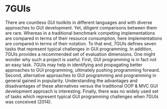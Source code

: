 # 7GUIs
There are countless GUI toolkits in different languages and with diverse approaches to GUI development. Yet, diligent comparisons between them are rare. Whereas in a traditional benchmark competing implementations are compared in terms of their resource consumption, here implementations are compared in terms of their notation. To that end, 7GUIs defines seven tasks that represent typical challenges in GUI programming. In addition, 7GUIs provides a recommended set of evaluation dimensions.  One might wonder why such a project is useful. First, GUI programming is in fact not an easy task. 7GUIs may help in identifying and propagating better approaches to GUI programming, ultimately pushing programming forward. Second, alternative approaches to GUI programming and programming in general gained in popularity. Understanding the advantages and disadvantages of these alternatives versus the traditional OOP &amp; MVC GUI development approach is interesting. Finally, there was no widely used set of tasks which represent typical GUI programming challenges when 7GUIs was conceived (2014).
